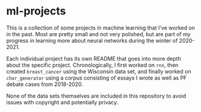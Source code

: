 # ml-projects

This is a collection of some projects in machine learning that I've worked on
in the past. Most are pretty small and not very polished, but are part of my
progress in learning more about neural networks during the winter of 2020-2021.

Each individual project has its own README that goes into more depth about the
specific project. Chronologically, I first worked on `rnn`, then created
`breast_cancer` using the Wisconsin data set, and finally worked on
`char_generator` using a corpus consisting of essays I wrote as well as PF
debate cases from 2018-2020.

None of the data sets themselves are included in this repository to avoid
issues with copyright and potentially privacy.
